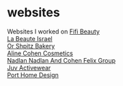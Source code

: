 # websites
Websites I worked on 
[Fifi Beauty](https://fifi-beauty.com/) </br>
[La Beaute Israel](https://labeauteisrael.co.il/) </br>
[Or Shpitz Bakery](https://orshpitz.co.il/) </br>
[Aline Cohen Cosmetics](https://alinecohencosmetics.com/) </br>
[Nadlan Nadlan And Cohen Felix Group](https://nadlan-nadlan.co.il/) </br>
[Juv Activewear](https://juv-activewear.co.il/) </br>
[Port Home Design](https://porthomedesign.com/)
